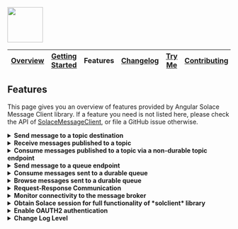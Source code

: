 <a href="/README.md"><img src="/docs/site/logo.svg" height="80"></a>

| [Overview][menu-overview] | [Getting Started][menu-getting-started] | Features | [Changelog][menu-changelog] | [Try Me][menu-try-me] | [Contributing][menu-contributing] |  
| --- | --- | --- | --- | --- | --- |

## Features

This page gives you an overview of features provided by Angular Solace Message Client library. If a feature you need is not listed here, please check the API of [SolaceMessageClient](https://solacecommunity.github.io/angular-solace-message-client/api/classes/SolaceMessageClient.html), or file a GitHub issue otherwise.

<details>
  <summary><strong>Send message to a topic destination</strong></summary>
  <br>

When publishing a message to a topic, it will be transported to all consumers subscribed to the topic. A message may contain unstructured byte data, or a structured container.

#### Examples:

**Publish Binary Message**
```ts
import {SolaceMessageClient} from '@solace-community/angular-solace-message-client';
import {inject} from '@angular/core';

inject(SolaceMessageClient).publish('myhome/livingroom/temperature', '20°C');

// `solclientjs` encodes `string` content to latin1 encoded binary attachment. Alternatively, you can directly pass binary content, as follows:
inject(SolaceMessageClient).publish('myhome/livingroom/temperature', new TextEncoder().encode('20°C'));
```

**Publish Structured Text Message**
```ts
import {inject} from '@angular/core';
import {SDTField, SDTFieldType} from 'solclientjs';
import {SolaceMessageClient} from '@solace-community/angular-solace-message-client';

const sdtField = SDTField.create(SDTFieldType.STRING, '20°C');
inject(SolaceMessageClient).publish('myhome/livingroom/temperature', sdtField);
```

**Publish Message With Headers**
```ts
import {inject} from '@angular/core';
import {SolaceMessageClient} from '@solace-community/angular-solace-message-client';

inject(SolaceMessageClient).publish('myhome/livingroom/temperature', '20°C', {
  headers: new Map().set('bearer', '<<ACCESS_TOKEN>>'),
});
```

**Publish Guaranteed Message**
```ts
import {inject} from '@angular/core';
import {SolaceMessageClient} from '@solace-community/angular-solace-message-client';
import {MessageDeliveryModeType} from 'solclientjs';

inject(SolaceMessageClient).publish('myhome/livingroom/temperature', '20°C', {
  deliveryMode: MessageDeliveryModeType.PERSISTENT,
});
```

**Intercept Message Before Publish**
```ts
import {inject} from '@angular/core';
import {SolaceMessageClient} from '@solace-community/angular-solace-message-client';
import {Message, MessageDumpFlag} from 'solclientjs';

inject(SolaceMessageClient).publish('myhome/livingroom/temperature', '20°C', {
  intercept: (msg: Message) => {
    console.log('>>> msg to be published', msg.dump(MessageDumpFlag.MSGDUMP_FULL));
  },
});
```

> Refer to [SolaceMessageClient#publish](https://solacecommunity.github.io/angular-solace-message-client/api/classes/SolaceMessageClient.html#publish) for more information about the API.

</details>

<details>
  <summary><strong>Receive messages published to a topic</strong></summary>
  <br>

You can subscribe to multiple topics simultaneously by using wildcard segments in the topic.

#### Examples:

**Receive Messages on Exact Topic**
```ts
import {inject} from '@angular/core';
import {SolaceMessageClient} from '@solace-community/angular-solace-message-client';

inject(SolaceMessageClient).observe$('myhome/livingroom/temperature').subscribe(envelope => {
  console.log('Received temperature for livingroom', envelope.message);
});
```

**Receive Messages For Any Room (Wildcard Segments)**
```ts
import {inject} from '@angular/core';
import {SolaceMessageClient} from '@solace-community/angular-solace-message-client';

inject(SolaceMessageClient).observe$('myhome/*/temperature').subscribe(envelope => {
  console.log('Received temperature', envelope.message);
});
```

**Receive Messages For Any Room (Named Wildcard Segments)**
```ts
import {inject} from '@angular/core';
import {SolaceMessageClient} from '@solace-community/angular-solace-message-client';

inject(SolaceMessageClient).observe$('myhome/:room/temperature').subscribe(envelope => {
  console.log(`Received temperature for room ${envelope.params.get('room')}`, envelope.message);
});
```

**Receive Messages Outside Angular Zone**
```ts
import {inject} from '@angular/core';
import {SolaceMessageClient} from '@solace-community/angular-solace-message-client';

inject(SolaceMessageClient).observe$('myhome/livingroom/temperature', {emitOutsideAngularZone: true}).subscribe(() => {
  console.log('Runs outside Angular zone');
});
```

**Read Message Headers**
```ts
import {inject} from '@angular/core';
import {SolaceMessageClient} from '@solace-community/angular-solace-message-client';

inject(SolaceMessageClient).observe$('myhome/*/temperature').subscribe(envelope => {
  const accessToken = envelope.headers.get('ACCESS_TOKEN');
});
```

> Refer to [SolaceMessageClient#observe$](https://solacecommunity.github.io/angular-solace-message-client/api/classes/SolaceMessageClient.html#observe_) for more information about the API.

</details>

<details>
  <summary><strong>Consume messages published to a topic via a non-durable topic endpoint</strong></summary>
  <br>

Instead of observing messages published to a topic via [SolaceMessageClient#observe$](https://solacecommunity.github.io/angular-solace-message-client/api/classes/SolaceMessageClient.html#observe_), you can consume messages via a temporary, non-durable topic endpoint, so that messages are not lost even in the event of short connection interruptions as messages are retained on the broker until consumed by the consumer. The lifecycle of a non-durable topic endpoint is bound to the client that created it, with an additional 60s in case of unexpected disconnect.

```ts
import {SolaceMessageClient} from '@solace-community/angular-solace-message-client';
import {QueueDescriptor, QueueType, SolclientFactory} from 'solclientjs';
import {inject} from '@angular/core';

// Consume messages sent to topic 'topic'.
inject(SolaceMessageClient).consume$('topic').subscribe(envelope => {
  console.log('message consumed', envelope.message);
});

// Above code uses a convenience API by passing the topic as `string` literal, which is equivalent to the following code.
inject(SolaceMessageClient).consume$({
  topicEndpointSubscription: SolclientFactory.createTopicDestination('topic'),
  queueDescriptor: new QueueDescriptor({type: QueueType.TOPIC_ENDPOINT, durable: false}),
}).subscribe(envelope => {
  console.log('message consumed', envelope.message);
});
```

> Refer to [SolaceMessageClient#consume$](https://solacecommunity.github.io/angular-solace-message-client/api/classes/SolaceMessageClient.html#consume_) for more information about the API.

It is important to understand that a topic is not the same thing as a topic endpoint. A topic is a message property the event broker uses to route a message to its destination. Topic endpoints, unlike topics, are objects that define the storage of messages for a consuming application. Topic endpoints are more closely related to queues than to topics. Messages cannot be published directly to topic endpoints, but only indirectly via topics. For more information, refer to https://solace.com/blog/queues-vs-topic-endpoints.

</details>

<details>
  <summary><strong>Send message to a queue endpoint</strong></summary>
  <br>

A queue is typically used in a point-to-point (P2P) messaging environment. A queue differs from the topic distribution mechanism that the message is transported to exactly a single consumer, i.e., the message is load balanced to a single consumer in round‑robin fashion, or for exclusive queues, it is always transported to the same subscription. When sending a message to a queue, the broker retains the message until it is consumed, or until it expires.

> Refer to [SolaceMessageClient#publish](https://solacecommunity.github.io/angular-solace-message-client/api/classes/SolaceMessageClient.html#publish) for more information about the API.

#### Examples:

**Send Binary Message**
```ts
import {inject} from '@angular/core';
import {SolaceMessageClient} from '@solace-community/angular-solace-message-client';
import {SolclientFactory} from 'solclientjs';

const queue = SolclientFactory.createDurableQueueDestination('queue');
inject(SolaceMessageClient).publish(queue, '20°C');

// `solclientjs` encodes `string` content to latin1 encoded binary attachment. Alternatively, you can directly pass binary content, as follows:
inject(SolaceMessageClient).publish(queue, new TextEncoder().encode('20°C'));
```

**Send Structured Text Message**
```ts
import {inject} from '@angular/core';
import {SolaceMessageClient} from '@solace-community/angular-solace-message-client';
import {SDTField, SDTFieldType, SolclientFactory} from 'solclientjs';

const queue = SolclientFactory.createDurableQueueDestination('queue');
const sdtField = SDTField.create(SDTFieldType.STRING, '20°C');

inject(SolaceMessageClient).publish(queue, sdtField);
```

**Send Message With Headers**
```ts
import {inject} from '@angular/core';
import {SolaceMessageClient} from '@solace-community/angular-solace-message-client';
import {SolclientFactory} from 'solclientjs';

const queue = SolclientFactory.createDurableQueueDestination('queue');
inject(SolaceMessageClient).publish(queue, '20°C', {headers: new Map().set('bearer', '<<ACCESS_TOKEN>>')});
```

**Send Guaranteed Message**
```ts
import {inject} from '@angular/core';
import {SolaceMessageClient} from '@solace-community/angular-solace-message-client';
import {MessageDeliveryModeType, SolclientFactory} from 'solclientjs';

const queue = SolclientFactory.createDurableQueueDestination('queue');
inject(SolaceMessageClient).publish(queue, '20°C', {
  deliveryMode: MessageDeliveryModeType.PERSISTENT,
});
```

**Intercept Message Before Send**
```ts
import {inject} from '@angular/core';
import {SolaceMessageClient} from '@solace-community/angular-solace-message-client';
import {Message, MessageDumpFlag, SolclientFactory} from 'solclientjs';

const queue = SolclientFactory.createDurableQueueDestination('queue');
inject(SolaceMessageClient).publish(queue, '20°C', {
  intercept: (msg: Message) => {
    console.log('>>> msg to be sent', msg.dump(MessageDumpFlag.MSGDUMP_FULL));
  },
});
```

</details>

<details>
  <summary><strong>Consume messages sent to a durable queue</strong></summary>
  <br>

```ts
import {QueueDescriptor, QueueType} from 'solclientjs';
import {inject} from '@angular/core';
import {SolaceMessageClient} from '@solace-community/angular-solace-message-client';

inject(SolaceMessageClient).consume$({
  queueDescriptor: new QueueDescriptor({type: QueueType.QUEUE, name: 'queue'}),
}).subscribe(envelope => {
  console.log('message', envelope.message);
});
```

> Refer to [SolaceMessageClient#consume$](https://solacecommunity.github.io/angular-solace-message-client/api/classes/SolaceMessageClient.html#consume_) for more information about the API.

</details>

<details>
  <summary><strong>Browse messages sent to a durable queue</strong></summary>
  <br>
Browses messages in a queue, without removing/consuming the messages.

```ts
import {inject} from '@angular/core';
import {SolaceMessageClient} from '@solace-community/angular-solace-message-client';
import {QueueDescriptor, QueueType} from 'solclientjs';

// Browse messages.
inject(SolaceMessageClient).browse$('queue').subscribe(envelope => {
  console.log('message', envelope.message);
});

// Above code uses a convenience API by passing the queue as `string` literal, which is equivalent to the following code.
inject(SolaceMessageClient).browse$({
  queueDescriptor: new QueueDescriptor({type: QueueType.QUEUE, name: 'queue'}),
}).subscribe(envelope => {
  console.log('message', envelope.message);
});
```

> Refer to [SolaceMessageClient#browse$](https://solacecommunity.github.io/angular-solace-message-client/api/classes/SolaceMessageClient.html#browse_) for more information about the API.

</details>

<details>
  <summary><strong>Request-Response Communication</strong></summary>
  <br>
The following snippet illustrates how to send a request and receive the response.

**Initiate Request-Reply Communication**
```ts
import {inject} from '@angular/core';
import {SolaceMessageClient} from '@solace-community/angular-solace-message-client';

inject(SolaceMessageClient).request$('request-topic', 'request data').subscribe(reply => {
  console.log('reply received', reply);
});
```

**Reply To Requests**
```ts
import {inject} from '@angular/core';
import {SolaceMessageClient} from '@solace-community/angular-solace-message-client';

const solaceMessageClient = inject(SolaceMessageClient);

// Listen for requests sent to the request topic.
solaceMessageClient.observe$('request-topic').subscribe(request => {
  // Reply to the request.
  solaceMessageClient.reply(request.message, 'reply');

  // Above code uses a convenience API to directly respond to a request.
  // Alternatively, you could answer to the request as following.
  solaceMessageClient.publish(request.message.getReplyTo()!, 'reply', {
    markAsReply: true,
    correlationId: request.message.getCorrelationId() ?? undefined,
  });
});

```

> Refer to [SolaceMessageClient#request$](https://solacecommunity.github.io/angular-solace-message-client/api/classes/SolaceMessageClient.html#request_) for more information about the API.

</details>

<details>
  <summary><strong>Monitor connectivity to the message broker</strong></summary>
  <br>

```ts
import {inject} from '@angular/core';
import {SolaceMessageClient} from '@solace-community/angular-solace-message-client';

inject(SolaceMessageClient).connected$.subscribe(connected => {
  console.log('connected to the broker', connected);
});
```

> Refer to [SolaceMessageClient#connected$](https://solacecommunity.github.io/angular-solace-message-client/api/classes/SolaceMessageClient.html#connected_) for more information about the API.

</details>

<details>
  <summary><strong>Obtain Solace session for full functionality of *solclient* library</strong></summary>
  <br>

You can obtain the native Solace session to get the full functionality of the underlying *solclient* library.

```ts
import {inject} from '@angular/core';
import {SolaceMessageClient} from '@solace-community/angular-solace-message-client';

const session = await inject(SolaceMessageClient).session
```

> Refer to [SolaceMessageClient#session](https://solacecommunity.github.io/angular-solace-message-client/api/interfaces/Session.html) for more information about the API.

</details>

<details>
  <summary><strong>Enable OAUTH2 authentication</strong></summary>
  <br>

OAuth 2.0 enables secure login to the broker while protecting user credentials. Follow these steps to enable OAuth authentication:
- Create an access token provider:
  - Provide a class that implements `OAuthAccessTokenProvider`.
  - Implement the `provide$` method. The method should return an Observable that, when being subscribed, emits the user's access token, and then emits continuously when the token is renewed. It should never complete. Otherwise, the connection to the broker would not be re-established in the event of a network interruption. 
- Enable OAUTH and configure the access token in the config passed to `provideSolaceMessageClient` or `SolaceMessageClient.connect`, as follows:
  - Set `SolaceMessageClientConfig.authenticationScheme` to `AuthenticationScheme.OAUTH2`.
  - Set `SolaceMessageClientConfig.accessToken` to the above provider class.

#### Example of an `OAuthAccessTokenProvider`

```ts
import {Injectable} from '@angular/core';
import {OAuthAccessTokenProvider} from '@solace-community/angular-solace-message-client';

@Injectable({providedIn: 'root'})
export class YourAccessTokenProvider implements OAuthAccessTokenProvider {

  constructor(private authService: YourAuthService) {
  }

  public provide$(): Observable<string> {
    return this.authService.accessToken$;
  }
}
```

#### Example for the configuration of the Solace Message Client

```ts
import {bootstrapApplication} from '@angular/platform-browser';
import {provideSolaceMessageClient} from '@solace-community/angular-solace-message-client';
import {AuthenticationScheme} from 'solclientjs';

bootstrapApplication(AppComponent, {
  providers: [
    provideSolaceMessageClient({
      url: 'wss://YOUR-SOLACE-BROKER-URL:443',
      vpnName: 'YOUR VPN',
      authenticationScheme: AuthenticationScheme.OAUTH2, // enables OAUTH
      accessToken: YourAccessTokenProvider, // sets your access token provider
    }),
  ],
});
```

> Refer to [SolaceMessageClientConfig#accessToken](https://solacecommunity.github.io/angular-solace-message-client/api/classes/SolaceMessageClientConfig.html#accessToken) for more information about the API.

</details>

<details>
  <summary><strong>Change Log Level</strong></summary>
  <br>

The default log level is set to `WARN` so that only warnings and errors are logged.

The default log level can be changed as follows:
```ts
import {bootstrapApplication} from '@angular/platform-browser';
import {provideSolaceMessageClient} from '@solace-community/angular-solace-message-client';
import {LogLevel} from 'solclientjs';

bootstrapApplication(AppComponent, {
  providers: [
    provideSolaceMessageClient(),
    {provide: LogLevel, useValue: LogLevel.INFO}, // Add this line
  ],
});
```
To change the log level at runtime, add the `angular-solace-message-client#loglevel` entry to session storage and reload the application. Supported log levels are: `trace`, `debug`, `info`, `warn`, `error` and `fatal`.

```
Storage Key: `angular-solace-message-client#loglevel`
Storage Value: `info`
```

</details>

[menu-overview]: /README.md

[menu-getting-started]: /docs/site/getting-started.md

[menu-features]: /docs/site/features.md

[menu-try-me]: https://solacecommunity.github.io/angular-solace-message-client/tryme

[menu-contributing]: /CONTRIBUTING.md

[menu-changelog]: /docs/site/changelog/changelog.md
